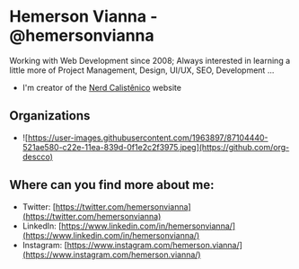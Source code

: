 # Hemerson Vianna - @hemersonvianna

Working with Web Development since 2008; Always interested in learning a little more of Project Management, Design, UI/UX, SEO, Development ...

- I'm creator of the [Nerd Calistênico](https://nerdcalistenico.com.br) website

## Organizations

- ![https://user-images.githubusercontent.com/1963897/87104440-521ae580-c22e-11ea-839d-0f1e2c2f3975.jpeg](https://github.com/org-descco)

## Where can you find more about me:

- Twitter: [https://twitter.com/hemersonvianna](https://twitter.com/hemersonvianna)
- LinkedIn: [https://www.linkedin.com/in/hemersonvianna/](https://www.linkedin.com/in/hemersonvianna/)
- Instagram: [https://www.instagram.com/hemerson.vianna/](https://www.instagram.com/hemerson.vianna/)
